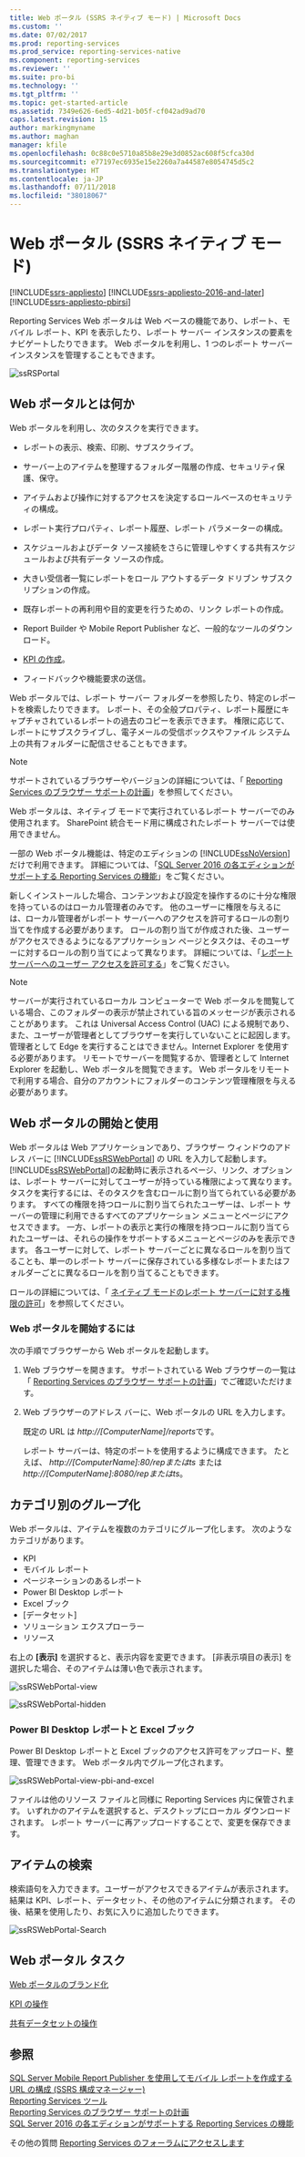 ```yaml
---
title: Web ポータル (SSRS ネイティブ モード) | Microsoft Docs
ms.custom: ''
ms.date: 07/02/2017
ms.prod: reporting-services
ms.prod_service: reporting-services-native
ms.component: reporting-services
ms.reviewer: ''
ms.suite: pro-bi
ms.technology: ''
ms.tgt_pltfrm: ''
ms.topic: get-started-article
ms.assetid: 7349e626-6ed5-4d21-b05f-cf042ad9ad70
caps.latest.revision: 15
author: markingmyname
ms.author: maghan
manager: kfile
ms.openlocfilehash: 0c88c0e5710a85b8e29e3d0852ac608f5cfca30d
ms.sourcegitcommit: e77197ec6935e15e2260a7a44587e8054745d5c2
ms.translationtype: HT
ms.contentlocale: ja-JP
ms.lasthandoff: 07/11/2018
ms.locfileid: "38018067"
---
```

# <a name="web-portal-ssrs-native-mode"></a>Web ポータル (SSRS ネイティブ モード)

[!INCLUDE[ssrs-appliesto](../includes/ssrs-appliesto.md)] [!INCLUDE[ssrs-appliesto-2016-and-later](../includes/ssrs-appliesto-2016-and-later.md)] [!INCLUDE[ssrs-appliesto-pbirsi](../includes/ssrs-appliesto-pbirs.md)]

Reporting Services Web ポータルは Web ベースの機能であり、レポート、モバイル レポート、KPI を表示したり、レポート サーバー インスタンスの要素をナビゲートしたりできます。 Web ポータルを利用し、1 つのレポート サーバー インスタンスを管理することもできます。

![ssRSPortal](../reporting-services/media/ssrsportal.png)

## <a name="what-is-the-web-portal"></a>Web ポータルとは何か

Web ポータルを利用し、次のタスクを実行できます。

- レポートの表示、検索、印刷、サブスクライブ。

- サーバー上のアイテムを整理するフォルダー階層の作成、セキュリティ保護、保守。

- アイテムおよび操作に対するアクセスを決定するロールベースのセキュリティの構成。

- レポート実行プロパティ、レポート履歴、レポート パラメーターの構成。

- スケジュールおよびデータ ソース接続をさらに管理しやすくする共有スケジュールおよび共有データ ソースの作成。

- 大きい受信者一覧にレポートをロール アウトするデータ ドリブン サブスクリプションの作成。

- 既存レポートの再利用や目的変更を行うための、リンク レポートの作成。

- Report Builder や Mobile Report Publisher など、一般的なツールのダウンロード。

- [KPI の作成](../reporting-services/working-with-kpis-in-reporting-services.md)。

- フィードバックや機能要求の送信。

Web ポータルでは、レポート サーバー フォルダーを参照したり、特定のレポートを検索したりできます。 レポート、その全般プロパティ、レポート履歴にキャプチャされているレポートの過去のコピーを表示できます。 権限に応じて、レポートにサブスクライブし、電子メールの受信ボックスやファイル システム上の共有フォルダーに配信させることもできます。

> [!NOTE]
> サポートされているブラウザーやバージョンの詳細については、「 [Reporting Services のブラウザー サポートの計画](../reporting-services/browser-support-for-reporting-services-and-power-view.md)」を参照してください。

Web ポータルは、ネイティブ モードで実行されているレポート サーバーでのみ使用されます。 SharePoint 統合モード用に構成されたレポート サーバーでは使用できません。

一部の Web ポータル機能は、特定のエディションの [!INCLUDE[ssNoVersion](../includes/ssnoversion.md)] だけで利用できます。 詳細については、「[SQL Server 2016 の各エディションがサポートする Reporting Services の機能](../reporting-services/reporting-services-features-supported-by-the-editions-of-sql-server-2016.md)」をご覧ください。

新しくインストールした場合、コンテンツおよび設定を操作するのに十分な権限を持っているのはローカル管理者のみです。 他のユーザーに権限を与えるには、ローカル管理者がレポート サーバーへのアクセスを許可するロールの割り当てを作成する必要があります。 ロールの割り当てが作成された後、ユーザーがアクセスできるようになるアプリケーション ページとタスクは、そのユーザーに対するロールの割り当てによって異なります。 詳細については、「[レポート サーバーへのユーザー アクセスを許可する](security/grant-user-access-to-a-report-server-report-manager.md)」をご覧ください。

> [!NOTE]
> サーバーが実行されているローカル コンピューターで Web ポータルを閲覧している場合、このフォルダーの表示が禁止されている旨のメッセージが表示されることがあります。 これは Universal Access Control (UAC) による規制であり、また、ユーザーが管理者としてブラウザーを実行していないことに起因します。管理者として Edge を実行することはできません。Internet Explorer を使用する必要があります。 リモートでサーバーを閲覧するか、管理者として Internet Explorer を起動し、Web ポータルを閲覧できます。 Web ポータルをリモートで利用する場合、自分のアカウントにフォルダーのコンテンツ管理権限を与える必要があります。  

## <a name="start-and-use-the-web-portal"></a>Web ポータルの開始と使用

Web ポータルは Web アプリケーションであり、ブラウザー ウィンドウのアドレス バーに [!INCLUDE[ssRSWebPortal](../includes/ssrswebportal.md)] の URL を入力して起動します。 [!INCLUDE[ssRSWebPortal](../includes/ssrswebportal.md)]の起動時に表示されるページ、リンク、オプションは、レポート サーバーに対してユーザーが持っている権限によって異なります。 タスクを実行するには、そのタスクを含むロールに割り当てられている必要があります。  すべての権限を持つロールに割り当てられたユーザーは、レポート サーバーの管理に利用できるすべてのアプリケーション メニューとページにアクセスできます。 一方、レポートの表示と実行の権限を持つロールに割り当てられたユーザーは、それらの操作をサポートするメニューとページのみを表示できます。 各ユーザーに対して、レポート サーバーごとに異なるロールを割り当てることも、単一のレポート サーバーに保存されている多様なレポートまたはフォルダーごとに異なるロールを割り当てることもできます。

ロールの詳細については、「 [ネイティブ モードのレポート サーバーに対する権限の許可](../reporting-services/security/granting-permissions-on-a-native-mode-report-server.md)」を参照してください。

### <a name="start-the-web-portal"></a>Web ポータルを開始するには

次の手順でブラウザーから Web ポータルを起動します。

1. Web ブラウザーを開きます。 サポートされている Web ブラウザーの一覧は「 [Reporting Services のブラウザー サポートの計画](../reporting-services/browser-support-for-reporting-services-and-power-view.md)」でご確認いただけます。

2. Web ブラウザーのアドレス バーに、Web ポータルの URL を入力します。

    既定の URL は *http://[ComputerName]/reports*です。

    レポート サーバーは、特定のポートを使用するように構成できます。 たとえば、 *http://[ComputerName]:80/repまたはts* または *http://[ComputerName]:8080/repまたはts*。

## <a name="grouping-by-categories"></a>カテゴリ別のグループ化

Web ポータルは、アイテムを複数のカテゴリにグループ化します。 次のようなカテゴリがあります。

- KPI
- モバイル レポート
- ページネーションのあるレポート
- Power BI Desktop レポート
- Excel ブック
- [データセット]
- ソリューション エクスプローラー
- リソース

右上の **[表示]** を選択すると、表示内容を変更できます。 [非表示項目の表示] を選択した場合、そのアイテムは薄い色で表示されます。

![ssRSWebPortal-view](../reporting-services/media/ssrswebportal-view.png)

![ssRSWebPortal-hidden](../reporting-services/media/ssrswebportal-hidden.png)

### <a name="power-bi-desktop-reports-and-excel-workbooks"></a>Power BI Desktop レポートと Excel ブック

Power BI Desktop レポートと Excel ブックのアクセス許可をアップロード、整理、管理できます。 Web ポータル内でグループ化されます。

![ssRSWebPortal-view-pbi-and-excel](../reporting-services/media/ssrswebportal-view-pbi-and-excel.png)

ファイルは他のリソース ファイルと同様に Reporting Services 内に保管されます。 いずれかのアイテムを選択すると、デスクトップにローカル ダウンロードされます。 レポート サーバーに再アップロードすることで、変更を保存できます。

## <a name="search-for-items"></a>アイテムの検索

検索語句を入力できます。ユーザーがアクセスできるアイテムが表示されます。 結果は KPI、レポート、データセット、その他のアイテムに分類されます。 その後、結果を使用したり、お気に入りに追加したりできます。

![ssRSWebPortal-Search](../reporting-services/media/ssrswebportal-search.png)

## <a name="web-portal-tasks"></a>Web ポータル タスク

[Web ポータルのブランド化](../reporting-services/branding-the-web-portal.md)

[KPI の操作](../reporting-services/working-with-kpis-in-reporting-services.md)

[共有データセットの操作](../reporting-services/work-with-shared-datasets-web-portal.md)

## <a name="see-also"></a>参照

[SQL Server Mobile Report Publisher を使用してモバイル レポートを作成する](../reporting-services/mobile-reports/create-mobile-reports-with-sql-server-mobile-report-publisher.md)  
[URL の構成 (SSRS 構成マネージャー)](../reporting-services/install-windows/configure-a-url-ssrs-configuration-manager.md)  
[Reporting Services ツール](../reporting-services/tools/reporting-services-tools.md)  
[Reporting Services のブラウザー サポートの計画](../reporting-services/browser-support-for-reporting-services-and-power-view.md)  
[SQL Server 2016 の各エディションがサポートする Reporting Services の機能](../reporting-services/reporting-services-features-supported-by-the-editions-of-sql-server-2016.md)  

その他の質問 [Reporting Services のフォーラムにアクセスします](http://go.microsoft.com/fwlink/?LinkId=620231)
